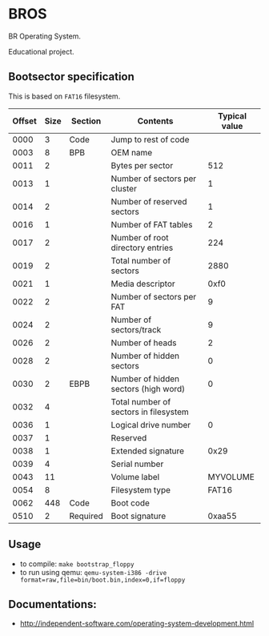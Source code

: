 # BROS

BR Operating System.

Educational project.


## Bootsector specification

This is based on `FAT16` filesystem.

|Offset|Size|Section |Contents                        |Typical value|
|------|----|--------|--------------------------------|-------------|
|0000  |3   |Code    |Jump to rest of code            | 
|0003  |8   |BPB     |OEM name                        |
|0011  |2   |        |Bytes per sector                |512|
|0013  |1   |        |Number of sectors per cluster   |1|
|0014  |2   |        |Number of reserved sectors      |1|
|0016  |1   |        |Number of FAT tables            |2|
|0017  |2   |        |Number of root directory entries|224|
|0019  |2   |        |Total number of sectors         |2880|
|0021  |1   |        |Media descriptor                |0xf0|
|0022  |2   |        |Number of sectors per FAT       |9|
|0024  |2   |        |Number of sectors/track         |9|
|0026  |2   |        |Number of heads                 |2|
|0028  |2   |        |Number of hidden sectors        |0|
|0030  |2   |EBPB    |Number of hidden sectors (high word)|0|
|0032  |4   |        |Total number of sectors in filesystem|	 
|0036  |1   |        |Logical drive number            |0|
|0037  |1   |        |Reserved                        |	 
|0038  |1   |        |Extended signature              |0x29|
|0039  |4   |        |Serial number                   |	 
|0043  |11  |        |Volume label                    |MYVOLUME|
|0054  |8   |	     |Filesystem type                 |FAT16|
|0062  |448 |Code    |Boot code                       |	 
|0510  |2   |Required|Boot signature                  |0xaa55|


## Usage

- to compile: `make bootstrap_floppy`
- to run using qemu: `qemu-system-i386 -drive format=raw,file=bin/boot.bin,index=0,if=floppy`


## Documentations:

- http://independent-software.com/operating-system-development.html